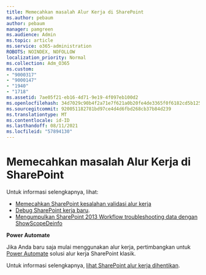 ```yaml
---
title: Memecahkan masalah Alur Kerja di SharePoint
ms.author: pebaum
author: pebaum
manager: pamgreen
ms.audience: Admin
ms.topic: article
ms.service: o365-administration
ROBOTS: NOINDEX, NOFOLLOW
localization_priority: Normal
ms.collection: Adm_O365
ms.custom:
- "9000317"
- "9000147"
- "1940"
- "1718"
ms.assetid: 7ae05f21-eb16-4d71-9e19-4f097eb100d2
ms.openlocfilehash: 34d7029c90b4f2a71e7f621a0b20fe4de3365f0f6182cd5b125a8c1a6055222a
ms.sourcegitcommit: 920051182781bd97ce4d4d6fbd268cb37b84d239
ms.translationtype: MT
ms.contentlocale: id-ID
ms.lasthandoff: 08/11/2021
ms.locfileid: "57894130"
---
```

# <a name="troubleshoot-workflows-in-sharepoint"></a>Memecahkan masalah Alur Kerja di SharePoint

Untuk informasi selengkapnya, lihat:

- [Memecahkan SharePoint kesalahan validasi alur kerja](https://docs.microsoft.com/sharepoint/dev/general-development/troubleshooting-sharepoint-server-workflow-validation-errors-in-visio)
- [Debug SharePoint kerja baru](https://docs.microsoft.com/sharepoint/dev/general-development/debugging-sharepoint-server-workflows).
- [Mengumpulkan SharePoint 2013 Workflow troubleshooting data dengan ShowScopeDeinfo](https://docs.microsoft.com/sharepoint/troubleshoot/workflows/gather-workflow-data)

**Power Automate**

Jika Anda baru saja mulai menggunakan alur kerja, pertimbangkan untuk [Power Automate](https://docs.microsoft.com/power-automate/modern-approvals) solusi alur kerja SharePoint klasik.

Untuk informasi selengkapnya, [lihat SharePoint alur kerja dihentikan](https://docs.microsoft.com/alchemyinsights/sharepoint-workflows-retiring).

